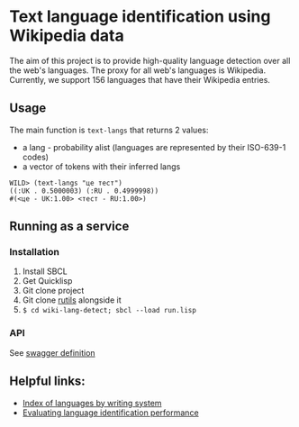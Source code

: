 # Text language identification using Wikipedia data

The aim of this project is to provide high-quality language detection over all the web's languages. The proxy for all web's languages is Wikipedia. Currently, we support 156 languages that have their Wikipedia entries.


## Usage

The main function is `text-langs` that returns 2 values:

- a lang - probability alist (languages are represented by their ISO-639-1 codes)
- a vector of tokens with their inferred langs

```
WILD> (text-langs "це тест")
((:UK . 0.5000003) (:RU . 0.4999998))
#(<це - UK:1.00> <тест - RU:1.00>)
```


## Running as a service

### Installation

1. Install SBCL
2. Get Quicklisp
3. Git clone project
4. Git clone [rutils](https://github.com/vseloved/rutils) alongside it
5. `$ cd wiki-lang-detect; sbcl --load run.lisp`

### API

See [swagger definition](http://wild.lisp.kiev.ua/swagger)


## Helpful links:

- [Index of languages by writing system](http://www.omniglot.com/writing/langalph.htm)
- [Evaluating language identification performance](https://blog.twitter.com/2015/evaluating-language-identification-performance)
